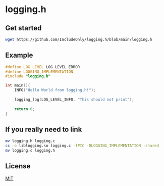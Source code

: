 # logging.h

## Get started

```bash
wget https://github.com/IncludeOnly/logging.h/blob/main/logging.h
```

## Example

```c
#define LOG_LEVEL LOG_LEVEL_ERROR
#define LOGGING_IMPLEMENTATION
#include "logging.h"

int main(){
    INFO("Hello World from logging.h!");
    
    logging_log(LOG_LEVEL_INFO, "This should not print");
    
    return 0;
}
```

## If you really need to link

```bash
mv logging.h logging.c
cc -o liblogging.so logging.c -fPIC -DLOGGING_IMPLEMENTATION -shared
mv logging.c logging.h
```

## License

[MIT](./LICENSE)
